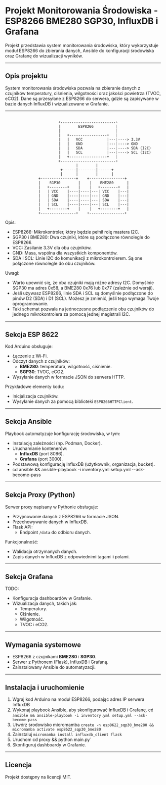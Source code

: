 # Projekt Monitorowania Środowiska - ESP8266 BME280 SGP30, InfluxDB i Grafana

Projekt przedstawia system monitorowania środowiska, który wykorzystuje moduł ESP8266 do zbierania danych, Ansible do konfiguracji środowiska oraz Grafanę do wizualizacji wyników.

---

## Opis projektu

System monitorowania środowiska pozwala na zbieranie danych z czujników temperatury, ciśnienia, wilgotności oraz jakości powietrza (TVOC, eCO2). Dane są przesyłane z ESP8266 do serwera, gdzie są zapisywane w bazie danych InfluxDB i wizualizowane w Grafanie.


---

##
                            +-------------------------+
                            |        ESP8266          |
                            |                         |
                            |   +-----------------+   |
                            |   |   VCC           |---|----> 3.3V
                            |   |   GND           |---|----> GND
                            |   |   SDA           |---|----> SDA (I2C)
                            |   |   SCL           |---|----> SCL (I2C)
                            |   +-----------------+   |
                            +-------------------------+
                                    |        |
                             +------|--------|------+
                             |      |        |      |
                   +----------------+    +----------------+
                   |    SGP30        |    |    BME280      |
                   |   +--------+    |    |   +--------+   |
                   |   | VCC    |----|----|---| VCC    |---|
                   |   | GND    |----|----|---| GND    |---|
                   |   | SDA    |----|----|---| SDA    |---|
                   |   | SCL    |----|----|---| SCL    |---|
                   |   +--------+    |    |   +--------+   |
                   +----------------+    +----------------+
Opis:
 - ESP8266: Mikrokontroler, który będzie pełnił rolę mastera I2C.
 - SGP30 i BME280: Dwa czujniki, które są podłączone równolegle do ESP8266.
 - VCC: Zasilanie 3.3V dla obu czujników.
 - GND: Masa, wspólna dla wszystkich komponentów.
 - SDA i SCL: Linie I2C do komunikacji z mikrokontrolerem. Są one połączone równolegle do obu czujników.

Uwagi:
 - Warto upewnić się, że oba czujniki mają różne adresy I2C. Domyślnie SGP30 ma adres 0x58, a BME280 0x76 lub 0x77 (zależnie od wersji).
 - Jeśli używasz ESP8266, linie SDA i SCL są domyślnie podłączone do pinów D2 (SDA) i D1 (SCL). Możesz je zmienić, jeśli tego wymaga Twoje oprogramowanie.
 - Taki schemat pozwala na jednoczesne podłączenie obu czujników do jednego mikrokontrolera za pomocą jednej magistrali I2C.


---

## Sekcja ESP 8622

Kod Arduino obsługuje:
- Łączenie z Wi-Fi.
- Odczyt danych z czujników:
  - **BME280**: temperatura, wilgotność, ciśnienie.
  - **SGP30**: TVOC, eCO2.
- Wysyłanie danych w formacie JSON do serwera HTTP.

Przykładowe elementy kodu:
- Inicjalizacja czujników.
- Wysyłanie danych za pomocą biblioteki `ESP8266HTTPClient`.

---

## Sekcja Ansible

Playbook automatyzuje konfigurację środowiska, w tym:
- Instalację zależności (np. Podman, Docker).
- Uruchamianie kontenerów:
  - **InfluxDB** (port 8086).
  - **Grafana** (port 3000).
- Podstawową konfigurację InfluxDB (użytkownik, organizacja, bucket).
- cd ansible && ansible-playbook -i inventory.yml setup.yml --ask-become-pass

---

## Sekcja Proxy (Python)

Serwer proxy napisany w Pythonie obsługuje:
- Przyjmowanie danych z ESP8266 w formacie JSON.
- Przechowywanie danych w InfluxDB.
- Flask API:
  - Endpoint `/data` do odbioru danych.

Funkcjonalność:
- Walidacja otrzymanych danych.
- Zapis danych w InfluxDB z odpowiednimi tagami i polami.

---

## Sekcja Grafana

TODO:
- Konfiguracja dashboardów w Grafanie.
- Wizualizacja danych, takich jak:
  - Temperatury.
  - Ciśnienie.
  - Wilgotność.
  - TVOC i eCO2.

---

## Wymagania systemowe

- ESP8266 z czujnikami **BME280** i **SGP30**.
- Serwer z Pythonem (Flask), InfluxDB i Grafaną.
- Zainstalowany Ansible do automatyzacji.

---

## Instalacja i uruchomienie

1. Wgraj kod Arduino na moduł ESP8266, podając adres IP serwera InfluxDB
2. Wykonaj playbook Ansible, aby skonfigurować InfluxDB i Grafanę. cd `ansible && ansible-playbook -i inventory.yml setup.yml --ask-become-pass`
3. Utwórz środowisko micromamba `create -n esp8622_sqp30_bme280 && micromamba activate esp8622_sqp30_bme280`
4. Zainstaluj `micromamba install influxdb_client flask`
5. Uruchom cd proxy && python main.py`
6. Skonfiguruj dashboardy w Grafanie.

---

## Licencja

Projekt dostępny na licencji MIT.
